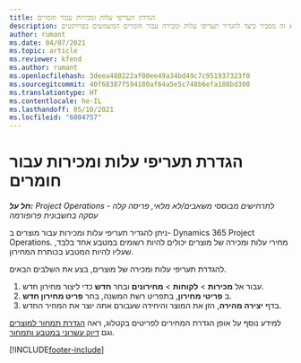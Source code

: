 ```yaml
---
title: הגדרת תעריפי עלות ומכירות עבור חומרים
description: נושא זה מסביר כיצד להגדיר תעריפי עלות ומכירה עבור חומרים המשמשים בפרויקטים.
author: rumant
ms.date: 04/07/2021
ms.topic: article
ms.reviewer: kfend
ms.author: rumant
ms.openlocfilehash: 3deea480222af00ee49a34bd49c7c951937323f0
ms.sourcegitcommit: 40f68387f594180af64a5e5c748b6efa188bd300
ms.translationtype: HT
ms.contentlocale: he-IL
ms.lasthandoff: 05/10/2021
ms.locfileid: "6004757"
---
```

# <a name="set-up-cost-and-sales-rates-for-materials"></a>הגדרת תעריפי עלות ומכירות עבור חומרים

_**חל על:** Project Operations לתרחישים מבוססי משאבים/לא מלאי, פריסה קלה - עסקה בחשבונית פרופורמה_

ניתן להגדיר תעריפי עלות ומכירות עבור מוצרים ב- Dynamics 365 Project Operations. מחירי עלות ומכירה של מוצרים יכולים להיות רשומים במטבע אחד בלבד, שעליו להיות המטבע בכותרת המחירון.

להגדרת תעריפי עלות ומכירה של מוצרים, בצע את השלבים הבאים. 

1. עבור אל **מכירות** > **לקוחות** > **מחירונים** ובחר **חדש** כדי ליצור מחירון חדש. 
2. ב **פריטי מחירון**, בתפריט רשת המשנה, בחר **פריט מחירון חדש**. 
3. בדף **יצירה מהירה**, הזן את המוצר והיחידה שעבורם אתה יוצר את המחיר החדש.

למידע נוסף על אופן הגדרת המחירים לפריטים בקטלוג, ראה [הגדרת תמחור למוצרים](/dynamics365/sales-enterprise/create-price-lists-price-list-items-define-pricing-products.md) וגם [דיוק עשרוני במטבע ותמחור](/dynamics365/sales-enterprise/decimal-precision-currency-pricing.md).

[!INCLUDE[footer-include](../includes/footer-banner.md)]
